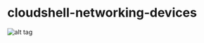# cloudshell-networking-devices
![alt tag](https://travis-ci.org/QualiSystems/cloudshell-networking-devices.svg)